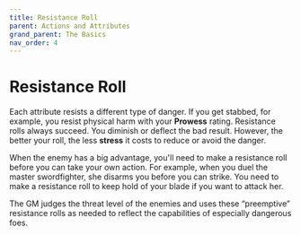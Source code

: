 ```yaml
---
title: Resistance Roll
parent: Actions and Attributes
grand_parent: The Basics
nav_order: 4
---
```


# Resistance Roll
Each attribute resists a different type of danger. If you get stabbed, for example, you resist physical harm with your **Prowess** rating. Resistance rolls always succeed. You diminish or deflect the bad result. However, the better your roll, the less **stress** it costs to reduce or avoid the danger.

When the enemy has a big advantage, you'll need to make a resistance roll before you can take your own action. For example, when you duel the master swordfighter, she disarms you before you can strike. You need to make a resistance roll to keep hold of your blade if you want to attack her.

The GM judges the threat level of the enemies and uses these “preemptive” resistance rolls as needed to reflect the capabilities of especially dangerous foes.
